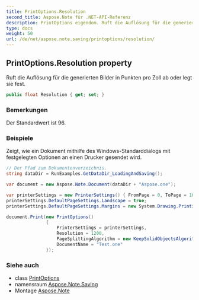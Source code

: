 ```yaml
---
title: PrintOptions.Resolution
second_title: Aspose.Note für .NET-API-Referenz
description: PrintOptions eigendom. Ruft die Auflösung für die generierten Bilder in Punkten pro Zoll ab oder legt sie fest.
type: docs
weight: 50
url: /de/net/aspose.note.saving/printoptions/resolution/
---
```

## PrintOptions.Resolution property

Ruft die Auflösung für die generierten Bilder in Punkten pro Zoll ab oder legt sie fest.

```csharp
public float Resolution { get; set; }
```

### Bemerkungen

Der Standardwert ist 96.

### Beispiele

Zeigt, wie ein Dokument mithilfe des Windows-Standarddialogs mit festgelegten Optionen an einen Drucker gesendet wird.

```csharp
// Der Pfad zum Dokumentenverzeichnis.
string dataDir = RunExamples.GetDataDir_LoadingAndSaving();

var document = new Aspose.Note.Document(dataDir + "Aspose.one");

var printerSettings = new PrinterSettings() { FromPage = 0, ToPage = 10 };
printerSettings.DefaultPageSettings.Landscape = true;
printerSettings.DefaultPageSettings.Margins = new System.Drawing.Printing.Margins(50, 50, 150, 50);

document.Print(new PrintOptions()
               {
                   PrinterSettings = printerSettings,
                   Resolution = 1200,
                   PageSplittingAlgorithm = new KeepSolidObjectsAlgorithm(),
                   DocumentName = "Test.one"
               });
```

### Siehe auch

* class [PrintOptions](../)
* namensraum [Aspose.Note.Saving](../../printoptions/)
* Montage [Aspose.Note](../../../)


